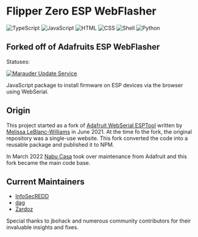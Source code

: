 # Flipper Zero ESP WebFlasher
![TypeScript](https://img.shields.io/badge/TypeScript-41.1%25-blue.svg?style=flat-square&logo=typescript)
![JavaScript](https://img.shields.io/badge/JavaScript-30.6%25-yellow.svg?style=flat-square&logo=javascript)
![HTML](https://img.shields.io/badge/HTML-13.7%25-orange.svg?style=flat-square&logo=html5)
![CSS](https://img.shields.io/badge/CSS-11.3%25-brightgreen.svg?style=flat-square&logo=css3&logoColor=blue)
![Shell](https://img.shields.io/badge/Shell-2.0%25-lightgrey.svg?style=flat-square&logo=gnu-bash)
![Python](https://img.shields.io/badge/Python-3.2%25-blue.svg?style=flat-square&logo=python)

## Forked off of Adafruits ESP WebFlasher

Statuses:

[![Marauder Update Service](https://github.com/FZEEFlasher/fzeeflasher.github.io/actions/workflows/CheckMarauder.yml/badge.svg)](https://github.com/FZEEFlasher/fzeeflasher.github.io/actions/workflows/CheckMarauder.yml)

JavaScript package to install firmware on ESP devices via the browser using WebSerial.

## Origin

This project started as a fork of [Adafruit WebSerial ESPTool](https://github.com/adafruit/Adafruit_WebSerial_ESPTool) written by
[Melissa LeBlanc-Williams](https://github.com/makermelissa) in June 2021. At the time fo the fork, the original repository was a single-use website. This fork converted the code into a reusable package and published it to NPM.

In March 2022 [Nabu Casa](https://www.nabucasa.com) took over maintenance from Adafruit and this fork became the main code base.

## Current Maintainers

- [InfoSecREDD](https://github.com/InfoSecREDD)
- [dag](https://github.com/dagnazty)
- [Zardoz](https://github.com/Zardoz66)

Special thanks to jbohack and numerous community contributors for their invaluable insights and fixes.
